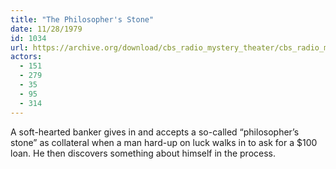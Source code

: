 ```yaml
---
title: "The Philosopher's Stone"
date: 11/28/1979
id: 1034
url: https://archive.org/download/cbs_radio_mystery_theater/cbs_radio_mystery_theater-1001-1050.zip/cbs_radio_mystery_theater-1001-1050%2Fcbsrmt_1034_the_philosophers_stone.mp3
actors:
  - 151
  - 279
  - 35
  - 95
  - 314
---
```

A soft-hearted banker gives in and accepts a so-called “philosopher’s stone” as collateral when a man hard-up on luck walks in to ask for a $100 loan. He then discovers something about himself in the process.